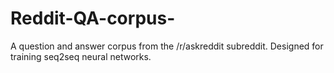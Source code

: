 # Reddit-QA-corpus-
A question and answer corpus from the /r/askreddit subreddit. Designed for training seq2seq neural networks. 
